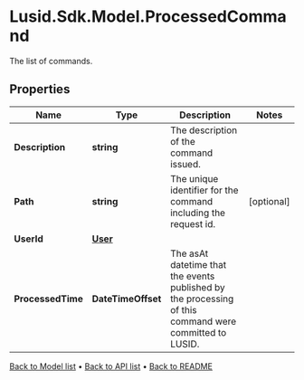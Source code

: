 # Lusid.Sdk.Model.ProcessedCommand
The list of commands.

## Properties

Name | Type | Description | Notes
------------ | ------------- | ------------- | -------------
**Description** | **string** | The description of the command issued. | 
**Path** | **string** | The unique identifier for the command including the request id. | [optional] 
**UserId** | [**User**](User.md) |  | 
**ProcessedTime** | **DateTimeOffset** | The asAt datetime that the events published by the processing of this command were committed to LUSID. | 

[Back to Model list](../README.md#documentation-for-models) &#8226; [Back to API list](../README.md#documentation-for-api-endpoints) &#8226; [Back to README](../README.md)

